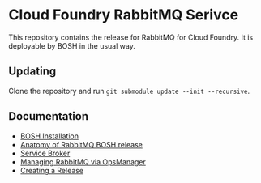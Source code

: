 # Cloud Foundry RabbitMQ Serivce

This repository contains the release for RabbitMQ for Cloud Foundry.
It is deployable by BOSH in the usual way.

## Updating

Clone the repository and run `git submodule update --init --recursive`.

## Documentation

 * [BOSH Installation](docs/bosh_install.md)
 * [Anatomy of RabbitMQ BOSH release](docs/bosh_rabbitmq.md)
 * [Service Broker](docs/service_broker.md)
 * [Managing RabbitMQ via OpsManager](docs/tempest.md)
 * [Creating a Release](docs/release.md)

